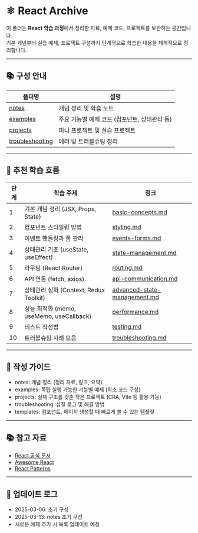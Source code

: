# ⚛️ React Archive

이 폴더는 **React 학습 과정**에서 정리한 자료, 예제 코드, 프로젝트를 보관하는 공간입니다.  
기본 개념부터 실습 예제, 프로젝트 구성까지 단계적으로 학습한 내용을 체계적으로 정리합니다.

---

## 📚 구성 안내

| 폴더명 | 설명 |
|---|---|
| [notes](./notes) | 개념 정리 및 학습 노트 |
| [examples](./examples) | 주요 기능별 예제 코드 (컴포넌트, 상태관리 등) |
| [projects](./projects) | 미니 프로젝트 및 실습 프로젝트 |
| [troubleshooting](./troubleshooting) | 에러 및 트러블슈팅 정리 |

---

## 📖 추천 학습 흐름

| 단계 | 학습 주제 | 링크 |
|---|---|---|
| 1 | 기본 개념 정리 (JSX, Props, State) | [basic-concepts.md](./notes/basic-concepts.md) |
| 2 | 컴포넌트 스타일링 방법 | [styling.md](./notes/styling.md) |
| 3 | 이벤트 핸들링과 폼 관리 | [events-forms.md](./notes/events-forms.md) |
| 4 | 상태관리 기초 (useState, useEffect) | [state-management.md](./notes/state-management.md) |
| 5 | 라우팅 (React Router) | [routing.md](./notes/routing.md) |
| 6 | API 연동 (fetch, axios) | [api-communication.md](./notes/api-communication.md) |
| 7 | 상태관리 심화 (Context, Redux Toolkit) | [advanced-state-management.md](./notes/advanced-state-management.md) |
| 8 | 성능 최적화 (memo, useMemo, useCallback) | [performance.md](./notes/performance.md) |
| 9 | 테스트 작성법 | [testing.md](./notes/testing.md) |
| 10 | 트러블슈팅 사례 모음 | [troubleshooting.md](./troubleshooting/troubleshooting.md) |

---

## 📑 작성 가이드
- notes: 개념 정리 (정리 자료, 링크, 요약)
- examples: 독립 실행 가능한 기능별 예제 (최소 코드 구성)
- projects: 실제 구조를 갖춘 작은 프로젝트 (CRA, Vite 등 활용 가능)
- troubleshooting: 삽질 로그 및 해결 방법
- templates: 컴포넌트, 페이지 생성할 때 빠르게 쓸 수 있는 템플릿

---

## 📚 참고 자료
- [React 공식 문서](https://react.dev/)
- [Awesome React](https://github.com/enaqx/awesome-react)
- [React Patterns](https://reactpatterns.com/)

---

## 📢 업데이트 로그
- 2025-03-06: 초기 구성
- 2025-03-13: notes 초기 구성
- 새로운 예제 추가 시 목록 업데이트 예정
